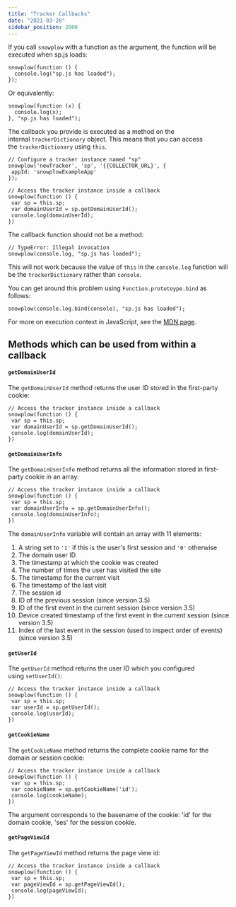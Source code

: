 ```yaml
---
title: "Tracker Callbacks"
date: "2021-03-26"
sidebar_position: 2000
---
```


If you call `snowplow` with a function as the argument, the function will be executed when sp.js loads:

```
snowplow(function () {
  console.log("sp.js has loaded");
});
```

Or equivalently:

```
snowplow(function (x) {
  console.log(x);
}, "sp.js has loaded");
```

The callback you provide is executed as a method on the internal `trackerDictionary` object. This means that you can access the `trackerDictionary` using `this`.

```
// Configure a tracker instance named "sp"
snowplow('newTracker', 'sp', '{{COLLECTOR_URL}', {
 appId: 'snowplowExampleApp'
});

// Access the tracker instance inside a callback
snowplow(function () {
 var sp = this.sp;
 var domainUserId = sp.getDomainUserId();
 console.log(domainUserId);
})
```

The callback function should not be a method:

```
// TypeError: Illegal invocation
snowplow(console.log, "sp.js has loaded");
```

This will not work because the value of `this` in the `console.log` function will be the `trackerDictionary` rather than `console`.

You can get around this problem using `Function.prototoype.bind` as follows:

```
snowplow(console.log.bind(console), "sp.js has loaded");
```

For more on execution context in JavaScript, see the [MDN page](https://developer.mozilla.org/en-US/docs/Web/JavaScript/Reference/Operators/this).

## Methods which can be used from within a callback

#### `getDomainUserId`

The `getDomainUserId` method returns the user ID stored in the first-party cookie:

```
// Access the tracker instance inside a callback
snowplow(function () {
 var sp = this.sp;
 var domainUserId = sp.getDomainUserId();
 console.log(domainUserId);
})
```

#### `getDomainUserInfo`

The `getDomainUserInfo` method returns all the information stored in first-party cookie in an array:

```
// Access the tracker instance inside a callback
snowplow(function () {
 var sp = this.sp;
 var domainUserInfo = sp.getDomainUserInfo();
 console.log(domainUserInfo);
})
```

The `domainUserInfo` variable will contain an array with 11 elements:

1. A string set to `'1'` if this is the user's first session and `'0'` otherwise
2. The domain user ID
3. The timestamp at which the cookie was created
4. The number of times the user has visited the site
5. The timestamp for the current visit
6. The timestamp of the last visit
7. The session id
8. ID of the previous session (since version 3.5)
9. ID of the first event in the current session (since version 3.5)
10. Device created timestamp of the first event in the current session (since version 3.5)
11. Index of the last event in the session (used to inspect order of events) (since version 3.5)

#### `getUserId`

The `getUserId` method returns the user ID which you configured using `setUserId()`:

```
// Access the tracker instance inside a callback
snowplow(function () {
 var sp = this.sp;
 var userId = sp.getUserId();
 console.log(userId);
})
```

#### `getCookieName`

The `getCookieName` method returns the complete cookie name for the domain or session cookie:

```
// Access the tracker instance inside a callback
snowplow(function () {
 var sp = this.sp;
 var cookieName = sp.getCookieName('id');
 console.log(cookieName);
})
```

The argument corresponds to the basename of the cookie: 'id' for the domain cookie, 'ses' for the session cookie.

#### `getPageViewId`

The `getPageViewId` method returns the page view id:

```
// Access the tracker instance inside a callback
snowplow(function () {
 var sp = this.sp;
 var pageViewId = sp.getPageViewId();
 console.log(pageViewId);
})
```
